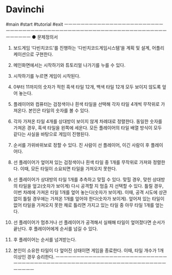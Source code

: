 # Davinchi
#main #start #tutorial #exit
ㅡㅡㅡㅡㅡㅡㅡㅡㅡㅡㅡㅡㅡㅡㅡㅡㅡㅡㅡㅡㅡㅡㅡㅡㅡㅡㅡㅡㅡㅡㅡㅡㅡㅡㅡㅡㅡㅡㅡㅡㅡㅡㅡㅡㅡㅡㅡㅡㅡㅡㅡㅡㅡㅡㅡㅡㅡㅡㅡㅡㅡㅡㅡㅡㅡㅡㅡㅡㅡ
●	문제정의서
 
1) 보드게임 ‘다빈치코드’를 진행하는 ‘다빈치코드게임시스템’을 계획 및 설계, 어플리케이션으로 구현한다.
2) 메인화면에서는 시작하기와 튜토리얼 나가기를 누를 수 있다.
3) 시작하기를 누르면 게임이 시작된다.

4) 0부터 11까지의 숫자가 적힌 흑색 타일 12개, 백색 타일 12개 모두 보이지 않도록 엎어 놓는다. 
5) 플레이어와 컴퓨터는 검정색이나 흰색 타일을 선택해 각자 타일 4개씩 무작위로 가져온다. 본인은 타일의 숫자를 볼 수 있다.
6) 각자 가져온 타일 4개를 상대방이 보이지 않게 차례대로 정렬한다. 동일한 숫자를 가져온 경우, 흑색 타일을 왼쪽에 세운다. 모든 플레이어의 타일 배열 방식이 모두 같다는 사실을 바탕으로 게임이 진행된다.
5) 순서를 가위바위보로 정할 수 있다. 진 사람이 선 플레이어, 이긴 사람이 후 플레이어다.
6) 선 플레이어가 엎어져 있는 검정색이나 흰색 타일 중 1개를 무작위로 가져와 정렬한다. 이때, 모든 타일이 소요되면 타일을 가져오지 못한다. 
7) 선 플레이어가 상대방의 타일 1개를 추측하고 맞힐 수 있다. 맞힐 경우, 맞힌 상대방의 타일을 엎고(숫자가 보이게) 다시 공격할 지 멈출 지 선택할 수 있다. 틀릴 경우, 이번 차례에 가져온 타일 1개를 엎어 놓는다(숫자가 보이게). 이때, 공격 시도에 상관 없이 틀릴 경우에는 가져온 1개를 엎어야 한다(숫자가 보이게). 엎어져 있는 타일이 없어 타일을 가져오지 못한 채로 틀리면 가지고 있는 타일 중 아무 타일 1개를 엎는다.
8) 선 플레이어가 멈추거나 선 플레이어가 공격해서 실패해  타일이 엎어졌다면 순서가 끝난다. 후 플레이어에게 순서를 넘길 수 있다.
9) 후 플레이어는 순서를 넘겨받는다.
10) 본인이 소유한 타일이 다 엎어진 상태이면 게임을 종료한다. 이때, 타일 개수가 1개 이상인 경우 승리한다.
ㅡㅡㅡㅡㅡㅡㅡㅡㅡㅡㅡㅡㅡㅡㅡㅡㅡㅡㅡㅡㅡㅡㅡㅡㅡㅡㅡㅡㅡㅡㅡㅡㅡㅡㅡㅡㅡㅡㅡㅡㅡㅡㅡㅡㅡㅡㅡㅡㅡㅡㅡㅡㅡㅡㅡㅡㅡㅡㅡㅡㅡㅡㅡㅡㅡㅡㅡㅡㅡ

